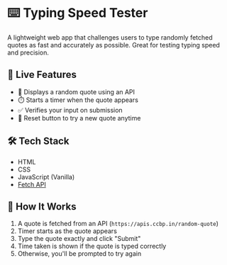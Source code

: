 # ⌨️ Typing Speed Tester

A lightweight web app that challenges users to type randomly fetched quotes as fast and accurately as possible. Great for testing typing speed and precision.

## 🚀 Live Features

- 📝 Displays a random quote using an API
- ⏱️ Starts a timer when the quote appears
- ✅ Verifies your input on submission
- 🔁 Reset button to try a new quote anytime

## 🛠 Tech Stack

- HTML
- CSS
- JavaScript (Vanilla)
- [Fetch API](https://developer.mozilla.org/en-US/docs/Web/API/Fetch_API)

## 🧪 How It Works

1. A quote is fetched from an API (`https://apis.ccbp.in/random-quote`)
2. Timer starts as the quote appears
3. Type the quote exactly and click "Submit"
4. Time taken is shown if the quote is typed correctly
5. Otherwise, you'll be prompted to try again



